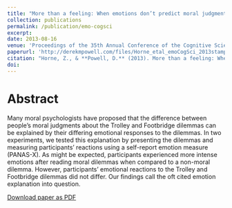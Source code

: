 ```yaml
---
title: "More than a feeling: When emotions don’t predict moral judgments"
collection: publications
permalink: /publication/emo-cogsci
excerpt:
date: 2013-08-16
venue: 'Proceedings of the 35th Annual Conference of the Cognitive Science Society'
paperurl: 'http://derekmpowell.com/files/Horne_etal_emoCogSci_2013stamped'
citation: "Horne, Z., & **Powell, D.** (2013). More than a feeling: When emotions don’t predict moral judgments. *Proceedings of the 35th Annual Conference of the Cognitive Science Society.* Austin, TX: Cognitive Science Society."
doi: 
---
```


# Abstract

Many moral psychologists have proposed that the difference between people’s moral judgments about the Trolley and Footbridge dilemmas can be explained by their differing emotional responses to the dilemmas. In two experiments, we tested this explanation by presenting the dilemmas and measuring participants’ reactions using a self-report emotion measure (PANAS-X). As might be expected, participants experienced more intense emotions after reading moral dilemmas when compared to a non-moral dilemma. However, participants’ emotional reactions to the Trolley and Footbridge dilemmas did not differ. Our findings call the oft cited emotion explanation into question.

[Download paper as PDF](http://derekmpowell.com/files/Horne_etal_emoCogSci_2013stamped.pdf)
